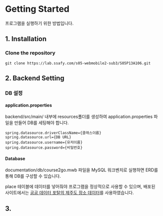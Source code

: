 # Getting Started

프로그램을 실행하기 위한 방법입니다.

## 1. Installation

### Clone the repository

```
git clone https://lab.ssafy.com/s05-webmobile2-sub3/S05P13A106.git
```

## 2. Backend Setting

### DB 설정
#### application.properties
backend/src/main/ 내부에 resources폴더를 생성하여 application.properties 파일을 만들어 DB를 세팅해야 합니다.
```
spring.datasource.driverClassName={클래스이름}
spring.datasource.url={DB URL}
spring.datasource.username={유저이름}
spring.datasource.password={비밀번호}
```
#### Database
documentation/db/course2go.mwb 파일을 MySQL 워크벤치로 실행하면 ERD를 통해 DB를 구성할 수 있습니다.

place 테이블에 데이터를 넣어줘야 프로그램을 정상적으로 사용할 수 있으며, 배포된 사이트에서는 [공공 데이터 포탈의 제주도 장소 데이터](https://www.data.go.kr/data/15004770/fileData.do)를 사용하였습니다.

## 3. 
